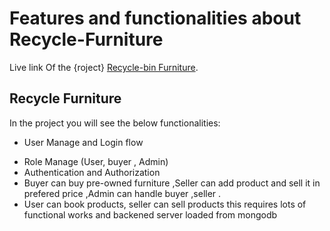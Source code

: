 # Features and functionalities about Recycle-Furniture

Live link Of the {roject} [Recycle-bin Furniture](https://recycle-bin-8bc7a.web.app/).

## Recycle Furniture

In the project you will see the below functionalities:

* User Manage and Login flow
- Role Manage (User, buyer , Admin)
- Authentication and Authorization
- Buyer can buy pre-owned furniture ,Seller can add product and sell it in prefered price ,Admin can handle buyer ,seller .
- User can book products, seller can sell products this requires lots of functional works and backened server loaded from mongodb
